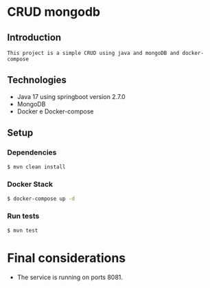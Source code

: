 # CRUD mongodb

## Introduction
    This project is a simple CRUD using java and mongoDB and docker-compose

## Technologies

- Java 17 using springboot version 2.7.0
- MongoDB
- Docker e Docker-compose

## Setup

### Dependencies

```bash
$ mvn clean install
```

### Docker Stack

```bash
$ docker-compose up -d
```

### Run tests

```bash
$ mvn test
```

# Final considerations
- The service is running on ports 8081.
